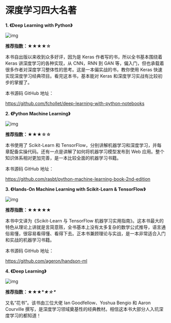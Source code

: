 # 深度学习四大名著

**1. 《Deep Learning with Python》**



![img](https://mmbiz.qpic.cn/mmbiz_jpg/hflWRBRSEZ6kl4JoqbkooSM1jVJ7D7A7jShlibHIvErtJM8s66ncU6YC1g5vx9lJPapicDFZgd35ERMOTInibNnMg/640?wx_fmt=jpeg&tp=webp&wxfrom=5&wx_lazy=1&wx_co=1)



**推荐指数：★★★★☆**



本书自出版以来收到众多好评，因为是 Keras 作者写的书，所以全书基本围绕着 Keras 讲深度学习的各种实现，从 CNN，RNN 到 GAN 等，偏入门，但也承载着很多作者对深度学习整体性的思考。这是一本偏实战的书，教你使用 Keras 快速实现深度学习经典项目。看完这本书，基本能对 Keras 和深度学习实战有比较初步的掌握了。



本书源码 GitHub 地址：



https://github.com/fchollet/deep-learning-with-python-notebooks



**2. 《Python Machine Learning》**



![img](https://mmbiz.qpic.cn/mmbiz_jpg/hflWRBRSEZ6kl4JoqbkooSM1jVJ7D7A7Moh5fsbqbRHa58AmWaHicmTC7lk1ac5xJ5E2OoFD1dTpT3iazo6FnyoQ/640?wx_fmt=jpeg&tp=webp&wxfrom=5&wx_lazy=1&wx_co=1)



**推荐指数：★★★☆☆**



本书使用了 Scikit-Learn 和 TensorFlow，分别讲解机器学习和深度学习，并每章配备实操代码。还有一点是讲解了如何将机器学习模型发布到 Web 应用。整个知识体系相对更加完善，是一本比较全面的机器学习书籍。



本书源码 GitHub 地址：



https://github.com/rasbt/python-machine-learning-book-2nd-edition



**3. 《Hands-On Machine Learning with Scikit-Learn & TensorFlow》**



![img](https://mmbiz.qpic.cn/mmbiz_png/hflWRBRSEZ6sIhmhGNRY3UrWAxrhDdiamG4rHJhicLxViblibnRPJl5upBk8vume1hvF6U0JjZCGluX3pGz3Tkpdsg/640?wx_fmt=jpeg&tp=webp&wxfrom=5&wx_lazy=1&wx_co=1)



**推荐指数：★★★★★**



本书中文译为《Scikit-Learn 与 TensorFlow 机器学习实用指南》。这本书最大的特色从理论上讲就是言简意赅，全书基本上没有太多复杂的数学公式推导，语言通俗易懂，很容易看得懂、看得下去。正本书兼顾理论与实战，是一本非常适合入门和实战的机器学习书籍。



本书源码 GitHub 地址：



https://github.com/ageron/handson-ml



**4. 《Deep Learning》**



![img](https://mmbiz.qpic.cn/mmbiz_jpg/hflWRBRSEZ6kl4JoqbkooSM1jVJ7D7A7dicGeLkfFNqIG1YEN6icTa9hLogkttmelNVS81TjthIELnNBcMbjsmHw/640?wx_fmt=jpeg&tp=webp&wxfrom=5&wx_lazy=1&wx_co=1)



**推荐指数：★★★\**★☆\****


又名“花书”。该书由三位大佬 Ian Goodfellow、Yoshua Bengio 和 Aaron Courville 撰写，是深度学习领域奠基性的经典教材。相信这本书大部分人入坑深度学习的都知道！